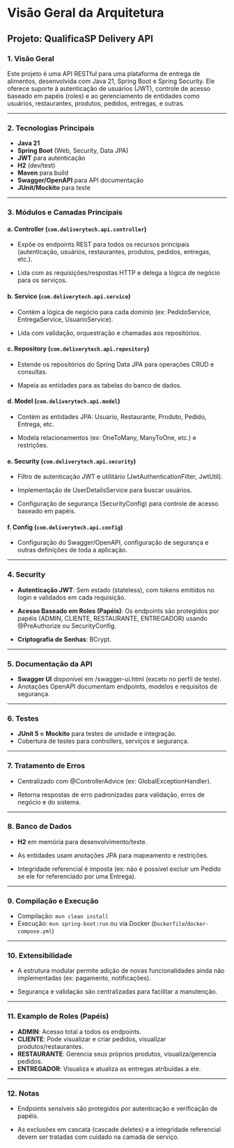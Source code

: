 # Visão Geral da Arquitetura

## Projeto: QualificaSP Delivery API

### 1. Visão Geral
Este projeto é uma API RESTful para uma plataforma de entrega de alimentos, desenvolvida com Java 21, Spring Boot e Spring Security. Ele oferece suporte à autenticação de usuários (JWT), controle de acesso baseado em papéis (roles) e ao gerenciamento de entidades como usuários, restaurantes, produtos, pedidos, entregas, e outras.

---

### 2. Tecnologias Principais
- **Java 21**
- **Spring Boot** (Web, Security, Data JPA)
- **JWT** para autenticação
- **H2** (dev/test) 
- **Maven** para build
- **Swagger/OpenAPI** para API documentação
- **JUnit/Mockito** para teste

---

### 3. Módulos e Camadas Principais

#### a. Controller (`com.deliverytech.api.controller`)
- Expõe os endpoints REST para todos os recursos principais (autenticação, usuários, restaurantes, produtos, pedidos, entregas, etc.).

- Lida com as requisições/respostas HTTP e delega a lógica de negócio para os serviços.

#### b. Service (`com.deliverytech.api.service`)
- Contém a lógica de negócio para cada domínio (ex: PedidoService, EntregaService, UsuarioService).

- Lida com validação, orquestração e chamadas aos repositórios.

#### c. Repository (`com.deliverytech.api.repository`)
- Estende os repositórios do Spring Data JPA para operações CRUD e consultas.

- Mapeia as entidades para as tabelas do banco de dados.

#### d. Model (`com.deliverytech.api.model`)
- Contém as entidades JPA: Usuario, Restaurante, Produto, Pedido, Entrega, etc.

- Modela relacionamentos (ex: OneToMany, ManyToOne, etc.) e restrições.

#### e. Security (`com.deliverytech.api.security`)
- Filtro de autenticação JWT e utilitário (JwtAuthenticationFilter, JwtUtil).

- Implementação de UserDetailsService para buscar usuários.

- Configuração de segurança (SecurityConfig) para controle de acesso baseado em papéis.

#### f. Config (`com.deliverytech.api.config`)
- Configuração do Swagger/OpenAPI, configuração de segurança e outras definições de toda a aplicação.

---

### 4. Security
- **Autenticação JWT**: Sem estado (stateless), com tokens emitidos no login e validados em cada requisição.

- **Acesso Baseado em Roles (Papéis)**: Os endpoints são protegidos por papéis (ADMIN, CLIENTE, RESTAURANTE, ENTREGADOR) usando @PreAuthorize ou SecurityConfig.

- **Criptografia de Senhas**: BCrypt.

---

### 5. Documentação da API
- **Swagger UI**  disponível em /swagger-ui.html (exceto no perfil de teste).
- Anotações OpenAPI documentam endpoints, modelos e requisitos de segurança.

---

### 6. Testes
- **JUnit 5** e **Mockito** para testes de unidade e integração.
- Cobertura de testes para controllers, serviços e segurança.

---

### 7. Tratamento de Erros
- Centralizado com @ControllerAdvice (ex: GlobalExceptionHandler).

- Retorna respostas de erro padronizadas para validação, erros de negócio e do sistema.
---

### 8. Banco de Dados
- **H2** em memória para desenvolvimento/teste.

- As entidades usam anotações JPA para mapeamento e restrições.

- Integridade referencial é imposta (ex: não é possível excluir um Pedido se ele for referenciado por uma Entrega).

---

### 9. Compilação e Execução
- Compilação: `mvn clean install`
- Execução: `mvn spring-boot:run` ou via Docker (`Dockerfile`/`docker-compose.yml`)

---

### 10. Extensibilidade
- A estrutura modular permite adição de novas funcionalidades ainda não implementadas (ex: pagamento, notificações).

- Segurança e validação são centralizadas para facilitar a manutenção.

---

### 11. Examplo de Roles (Papéis)
- **ADMIN**: Acesso total a todos os endpoints.
- **CLIENTE**: Pode visualizar e criar pedidos, visualizar produtos/restaurantes.
- **RESTAURANTE**: Gerencia seus próprios produtos, visualiza/gerencia pedidos.
- **ENTREGADOR**: Visualiza e atualiza as entregas atribuídas a ele.

---

### 12. Notas
- Endpoints sensíveis são protegidos por autenticação e verificação de papéis.

- As exclusões em cascata (cascade deletes) e a integridade referencial devem ser tratadas com cuidado na camada de serviço.
